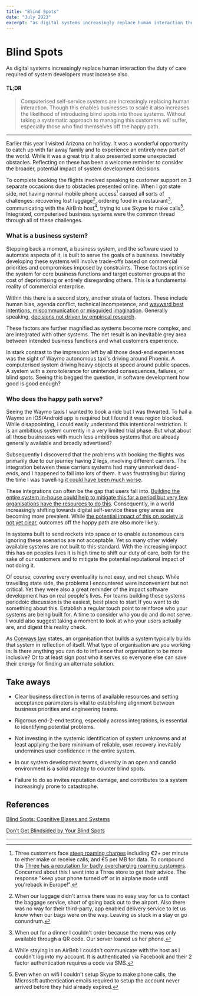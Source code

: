 ```yaml
---
title: "Blind Spots"
date: "July 2023"
excerpt: "as digital systems increasingly replace human interaction the duty of care required of system developers must increase also"
---
```


# Blind Spots
As digital systems increasingly replace human interaction the duty of care required of system developers must increase also.

#### TL;DR
> Computerised self-service systems are increasingly replacing human interaction. Though this enables businesses to scale it also increases the likelihood of introducing blind spots into those systems. Without taking a systematic approach to managing this customers will suffer, especially those who find themselves off the happy path. 

---

Earlier this year I visited Arizona on holiday. It was a wonderful opportunity to catch up with far away family and to experience an entirely new part of the world. While it was a great trip it also presented some unexpected obstacles. Reflecting on these has been a welcome reminder to consider the broader, potential impact of system development decisions.

To complete booking the flights involved speaking to customer support on 3 separate occasions due to obstacles presented online. When I got state side, not having normal mobile phone access[^1] caused all sorts of challenges: recovering lost luggage[^2], ordering food in a restaurant[^3], communicating with the AirBnb host[^4], trying to use Skype to make calls[^5]. Integrated, computerised business systems were the common thread through all of these challenges.


### What is a business system?

Stepping back a moment, a business system, and the software used to automate aspects of it, is built to serve the goals of a business. Inevitably developing these systems will involve trade-offs based on commercial priorities and compromises imposed by constraints. These factors optimise the system for core business functions and target customer groups at the cost of deprioritising or entirely disregarding others. This is a fundamental reality of commercial enterprise.

Within this there is a second story, another strata of factors. These include human bias, agenda conflict, technical incompetence, and [wayward best intentions, miscommunication or misguided imagination](https://cerebralab.com/Imaginary_Problems_Are_the_Root_of_Bad_Software). Generally speaking, [decisions not driven by empirical research](https://www.uxdesigninstitute.com/blog/user-research-in-ux-design/).

These factors are further magnified as systems become more complex, and are integrated with other systems. The net result is an inevitable grey area between intended business functions and what customers experience.

In stark contrast to the impression left by all those dead-end experiences was the sight of Waymo autonomous taxi's driving around Phoenix. A computerised system driving heavy objects at speed around public spaces. A system with a zero tolerance for unintended consequences, failures, or blind spots. Seeing this begged the question, in software development how good is good enough?


### Who does the happy path serve?

Seeing the Waymo taxis I wanted to book a ride but I was thwarted. To hail a Waymo an iOS/Android app is required but I found it was region blocked. While disappointing, I could easily understand this intentional restriction. It is an ambitious system currently in a very limited trial phase. But what about all those businesses with much less ambitious systems that are already generally available and broadly advertised?

Subsequently I discovered that the problems with booking the flights was primarily due to our journey having 2 legs, involving different carriers. The integration between these carriers systems had many unmarked dead-ends, and I happened to fall into lots of them. It was frustrating but during the time I was travelling [it could have been much worse](https://edition.cnn.com/2022/12/27/business/southwest-airlines-service-meltdown/index.html).

These integrations can often be the gap that users fall into. [Building the entire system in-house could help to mitigate this for a period but very few organisations have the resources to do this](https://snarfed.org/2022-03-10_were-drowning-software-dependencies). Consequently, in a world increasingly shifting towards digital self-service these grey areas are becoming more prevalent. While [the potential impact of this on society is not yet clear](https://theconversation.com/a-rise-in-self-service-technologies-may-cause-a-decline-in-our-sense-of-community-201339?utm_source=pocket_saves), outcomes off the happy path are also more likely.

In systems built to send rockets into space or to enable autonomous cars ignoring these scenarios are not acceptable. Yet so many other widely available systems are not built to this standard. With the increasing impact this has on peoples lives it is high time to shift our duty of care, both for the sake of our customers and to mitigate the potential reputational impact of not doing it.

Of course, covering every eventuality is not easy, and not cheap. While travelling state side, the problems I encountered were inconvenient but not critical. Yet they were also a great reminder of the impact software development has on real people's lives. For teams building these systems periodoic discussion is the easiest, best place to start If you want to do something about this. Establish a regular touch point to reinforce who your systems are being built for. A time to consider who you do and do not serve. I would also suggest taking a moment to look at who your users actually are, and digest this reality check.

As [Conways law](https://martinfowler.com/bliki/ConwaysLaw.html) states, an organisation that builds a system typically builds that system in reflection of itself. What type of organisation are you working in: Is there anything you can do to influence that organisation to be more inclusive? Or to at least sign post who it serves so everyone else can save their energy for finding an alternate solution.


## Take aways

- Clear business direction in terms of available resources and setting acceptance parameters is vital to establishing alignment between business priorities and engineering teams.

- Rigorous end-2-end testing, especially across integrations, is essential to identifying potential problems.

- Not investing in the systemic identification of system  unknowns and at least applying the bare minimum of reliable, user recovery inevitably undermines user confidence in the entire system.

- In our system development teams, diversity in an open and candid environment is a solid strategy to counter blind spots.

- Failure to do so invites reputation damage, and contributes to a system increasingly prone to catastrophe.


## References

[Blind Spots: Cognitive Biases and Systems](https://www.infoq.com/presentations/cognitive-bias/)

[Don’t Get Blindsided by Your Blind Spots](https://hbr.org/2020/11/dont-get-blindsided-by-your-blind-spots)

---

[^1]: Three customers face [steep roaming charges](https://www.three.ie/roaming/rates/) including €2+ per minute to either make or receive calls, and €5 per MB for data. To compound this [Three has a reputation for badly overcharging roaming customers](https://www.thejournal.ie/three-ireland-plead-guilty-to-data-roaming-debacle-5967600-Jan2023/). Concerned about this I went into a Three store to get their advice. The response "keep your phone turned off or in airplane mode until you'reback in Europe!".

[^2]: When our luggage didn't arrive there was no easy way for us to contact the baggage service, short of going back out to the airport. Also there was no way for their third-party, app enabled delivery service to let us know when our bags were on the way. Leaving us stuck in a stay or go conundrum.

[^3]: When out for a dinner I couldn't order because the menu was only available through a QR code. Our server loaned us her phone.

[^4]: While staying in an AirBnb I couldn't communicate with the host as I couldn't log into my account. It is authenticated via Facebook and their 2 factor authentication requires a code via SMS.

[^5]: Even when on wifi I couldn't setup Skype to make phone calls, the Microsoft authentication emails required to setup the account never arrived before they had already expired.
